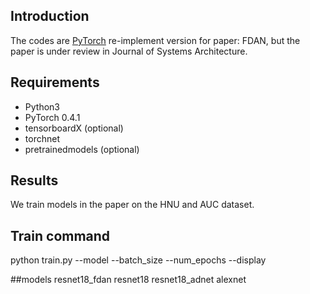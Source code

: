 
## Introduction
The codes are [PyTorch](https://pytorch.org/) re-implement version for paper: FDAN, but the paper is under review in Journal of Systems Architecture.



## Requirements
- Python3
- PyTorch 0.4.1
- tensorboardX (optional)
- torchnet
- pretrainedmodels (optional)

## Results
We train models in the paper on the HNU and AUC dataset.

## Train command
python train.py --model <model name> --batch_size <the batch size> --num_epochs <the number of epochs> --display

##models
resnet18_fdan
resnet18
resnet18_adnet
alexnet


